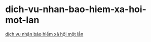 # dich-vu-nhan-bao-hiem-xa-hoi-mot-lan
<a href="http://aztax.com.vn/dich-vu-nhan-bao-hiem-xa-hoi-mot-lan/">dịch vụ nhận bảo hiểm xã hội một lần</a>

